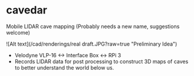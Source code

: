 # cavedar
Mobile LIDAR cave mapping (Probably needs a new name, suggestions welcome)

![Alt text](/cad/renderings/real draft.JPG?raw=true "Preliminary Idea")


* Velodyne VLP-16 <-> Interface Box <-> RPi 3
* Records LIDAR data for post processing to construct 3D maps of caves to better understand the world below us.
